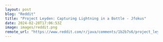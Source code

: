 ```yaml
---
layout: post
blog: "Reddit"
title: "Project Leyden: Capturing Lightning in a Bottle - Jfokus"
date: 2024-02-28T17:06:53Z
image: images/reddit.png
remote_url: "https://www.reddit.com/r/java/comments/1b2b7s6/project_leyden_capturing_lightning_in_a_bottle/"
---
```

